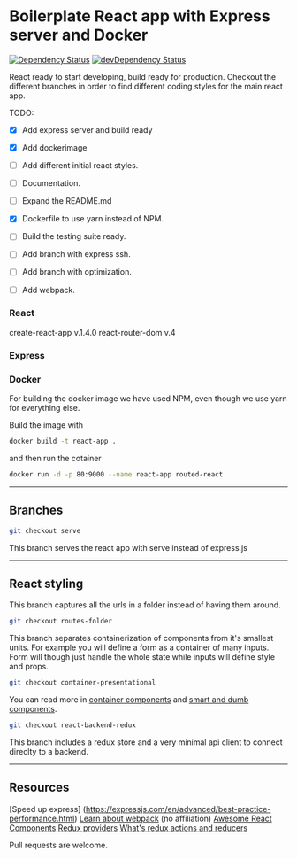 # Boilerplate React app with Express server and Docker 
[![Dependency Status](https://david-dm.org/isaac12x/react-docker-boilerplate.svg)](https://david-dm.org/react-docker-boilerplate)  [![devDependency Status](https://david-dm.org/grommet/react-docker-boilerplate.svg)](https://david-dm.org/react-docker-boilerplate#info=devDependencies)

React ready to start developing, build ready for production. Checkout the different branches in order to find different coding styles for the main react app.

TODO:
 - [x] Add express server and build ready
 - [x] Add dockerimage
 - [ ] Add different initial react styles.
 - [ ] Documentation.
 - [ ] Expand the README.md
 - [x] Dockerfile to use yarn instead of NPM.
 - [ ] Build the testing suite ready.
 - [ ] Add branch with express ssh.
 - [ ] Add branch with optimization.
 - [ ] Add webpack.


### React
create-react-app v.1.4.0
react-router-dom v.4

### Express


### Docker
For building the docker image we have used NPM, even though we use yarn for everything else. 

Build the image with
```bash
docker build -t react-app .
```

and then run the cotainer
```bash
docker run -d -p 80:9000 --name react-app routed-react
```


***


## Branches

```bash
git checkout serve 
```
This branch serves the react app with serve instead of express.js


***


## React styling

This branch captures all the urls in a folder instead of having them around.

```bash
git checkout routes-folder 
```


This branch separates containerization of components from it's smallest units. For example you will define a form as a container of many inputs. Form will though just handle the whole state while inputs will define style and props.

```bash
git checkout container-presentational 
```
You can read more in [container components](https://medium.com/@learnreact/container-components-c0e67432e005) and [smart and dumb components](https://medium.com/@dan_abramov/smart-and-dumb-components-7ca2f9a7c7d0).


```bash
git checkout react-backend-redux
```
This branch includes a redux store and a very minimal api client to connect direclty to a backend.


***


## Resources
[Speed up express] (https://expressjs.com/en/advanced/best-practice-performance.html)
[Learn about webpack](https://webpack.academy/p/the-core-concepts)  (no affiliation)
[Awesome React Components](https://github.com/brillout/awesome-react-components)
[Redux providers](https://medium.com/@timbur/react-automatic-redux-providers-and-replicators-c4e35a39f1)
[What's redux actions and reducers](https://medium.com/@timbur/provide-redux-actions-and-reducers-to-react-components-automatically-1edc257eed11)




Pull requests are welcome.